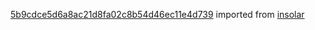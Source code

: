 [5b9cdce5d6a8ac21d8fa02c8b54d46ec11e4d739](https://github.com/insolar/insolar/commit/5b9cdce5d6a8ac21d8fa02c8b54d46ec11e4d739) imported from [insolar](https://github.com/insolar/insolar)

